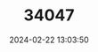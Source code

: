 ---
title: "34047"
category: "Cupressus bakeri"
draft: false
date: 2024-02-22 13:03:50
languages:
  English: ["Baker's Cypress", "Modoc Cypress", "Siskiyou Cypress", "Baker Cypress"]
---
